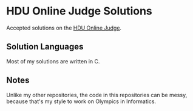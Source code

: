 # HDU Online Judge Solutions

Accepted solutions on the [HDU Online Judge](http://acm.hdu.edu.cn/).

## Solution Languages

Most of my solutions are written in C.

## Notes

Unlike my other repositories, the code in this repositories can be messy, because that's my style to work on Olympics in Informatics.
